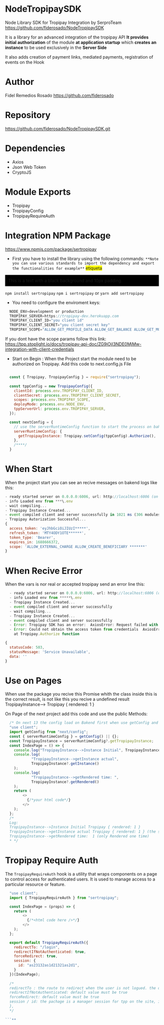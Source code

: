 # NodeTropipaySDK
Node Library SDK for Tropipay Integration by SerproTeam
https://github.com/fiderosado/NodeTropipaySDK

It is a library for an advanced integration of the tropipay API
**It provides initial authorization** of the module **at application startup**
which **creates an instance** to be used exclusively in the **Server Side**

It also adds creation of payment links, mediated payments, registration of events on the Hook

# Author
Fidel Remedios Rosado
https://github.com/fiderosado

# Repository
https://github.com/fiderosado/NodeTropipaySDK.git

# Dependencies
- Axios
- Json Web Token
- CryptoJS

# Module Exports
- Tropipay
- TropipayConfig
- TropipayRequireAuth
  
# Integration NPM Package
https://www.npmjs.com/package/sertropipay

- First you have to install the library using the following commands:
`**Note you can use various standards to import the dependency and export the functionalities for example**`
<span style="background-color: yellow;">etiqueta</span>
<div style="padding: 10px; background-color: black">
  This is a text with a black background and 10px padding.
</div>

```npm install sertropipay``` 
```npm i sertropipay```
or
```yarn add sertropipay```

- You need to configure the enviroment keys:
```javascript
  NODE_ENV=development or production
  TROPIPAY_SERVER=https://tropipay-dev.herokuapp.com
  TROPIPAY_CLIENT_ID="you client id"
  TROPIPAY_CLIENT_SECRET="you client secret key"
  TROPIPAY_SCOPE="ALLOW_GET_PROFILE_DATA ALLOW_GET_BALANCE ALLOW_GET_MOVEMENT_LIST ALLOW_PAYMENT_IN ALLOW_EXTERNAL_CHARGE KYC3_FULL_ALLOW ALLOW_PAYMENT_OUT ALLOW_MARKET_PURCHASES ALLOW_GET_CREDENTIAL"
```
If you dont have the scope params follow this link:
https://tpp.stoplight.io/docs/tropipay-api-doc/ZG9jOjI3NDE0MjMw-integration-with-client-credentials

- Start on Begin :
  When the Project start the module need to be authorized on Tropipay.
  Add this code to next.config.js File
```javascript

  const { Tropipay, TropipayConfig } = require("sertropipay");
  
  const tppConfig = new TropipayConfig({
    clientId: process.env.TROPIPAY_CLIENT_ID,
    clientSecret: process.env.TROPIPAY_CLIENT_SECRET,
    scopes: process.env.TROPIPAY_SCOPE,
    deployMode: process.env.NODE_ENV,
    tppServerUrl: process.env.TROPIPAY_SERVER,
  });

  const nextConfig = {
    // use the serverRuntimeConfig function to start the process on bakend
    serverRuntimeConfig: {
      getTropipayInstance: Tropipay.setConfig(tppConfig).Authorize(),
    },
    /****/
  }
```
# When Start
When the project start you can see an recive messages on bakend logs like this:
```javascript
- ready started server on 0.0.0.0:6006, url: http://localhost:6006 (on my case)
- info Loaded env from ***\.env
- wait compiling...
- Tropipay Instance Created...
- event compiled client and server successfully in 1021 ms (306 modules)
- Tropipay Autorization Successful...
{
  access_token: 'eyJhbGciOiJIUzI*****',
  refresh_token: 'MTY4ODY1OTE******',
  token_type: 'Bearer',
  expires_in: 1688666372,
  scope: 'ALLOW_EXTERNAL_CHARGE ALLOW_CREATE_BENEFICIARY *******'
}

```
# When Recive Error
When the vars is nor real or accepted tropipay send an error line this:

```javascript
  - ready started server on 0.0.0.0:6006, url: http://localhost:6006 (on my case)
  - info Loaded env from *****\.env
  - Tropipay Instance Created...
  - event compiled client and server successfully
  - wait compiling...
  - Tropipay Instance Created...
  - event compiled client and server successfully
  - Error: Tropipay SDK has an error:  AxiosError: Request failed with status code 503
  - Error: Could not obtain the access token from credentials  AxiosError: Request failed with status code 503
    at Tropipay.Authorize function

{
  statusCode: 503,
  statusMessage: 'Service Unavailable',
  data: ''
}
```
# Use on Pages
When use the package you recive this Promise whith the class inside this is the correct result, is not like this you recive a undefined result
TropipayInstance-->  Tropipay { rendered: 1 }

On Page of the next project add this code and use the public Methods:
```javascript
  /* On next 13 the config load on Bakend first when use getConfig and serverRuntimeConfig function */
  "use client";
  import getConfig from "next/config";
  const { serverRuntimeConfig } = getConfig() || {};
  const TropipayInstance = serverRuntimeConfig?.getTropipayInstance;
  const IndexPage = () => {
    console.log("TropipayInstance-->Instance Initial", TropipayInstance);
    console.log(
            "TropipayInstance-->getInstance actual",
            TropipayInstance?.getInstance()
    );
    console.log(
            "TropipayInstance-->getRendered time: ",
            TropipayInstance?.getRendered()
    );
    return (
        <>
          {/*your html code*/}
        </>
    );
  };
  /*
  Log:
  TropipayInstance-->Instance Initial Tropipay { rendered: 1 }
  TropipayInstance-->getInstance actual Tropipay { rendered: 1 } (the same instance)
  TropipayInstance-->getRendered time:  1 (only Rendered one time)
  * */
```
# Tropipay Require Auth

The `TropipayRequireAuth` hook is a utility that wraps components on a page 
to control access for authenticated users. 
It is used to manage access to a particular resource or feature.

```javascript
  "use client";
  import { TropipayRequireAuth } from "sertropipay";

  const IndexPage = (props) => {
    return (
        <>
          {/*<html code here />*/}
        </>
    );
  };

  export default TropipayRequireAuth({
    redirectTo: "/login",
    redirectIfNotAuthenticated: true,
    forceRedirect: true,
    session: {
      id: "as23132as1d21321as2d1",
    }
  })(IndexPage);
  
  /*
  redirectTo : the route to redirect when the user is not logued. the default value is "/login"
  redirectIfNotAuthenticated: default value must be true
  forceRedirect: default value must be true
  session / id: the pachage is a manager session for tpp on the site, if not have a asession valid is redirect to redirectTo param 
  },
  */
  
```**
